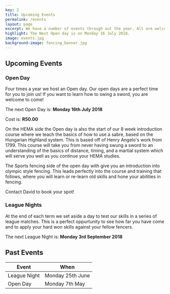 ```yaml
---
key: 2
title: Upcoming Events
permalink: /events
layout: page
excerpt: We have a number of events through out the year. All are welcome to join us on our Open Days to get a taste and sense of what we do. Please contact us to book your place in the Open day session!
highlight: The Next Open day is on Monday 16 July 2018.
image: events.jpg
background-image: fencing_banner.jpg
---
```


## Upcoming Events

### Open Day

Four times a year we host an Open day. Our open days are a perfect time for you to join us! If you want to learn how to swing a sword, you are welcome to come!

The next Open Day is: **Monday 16th July 2018**

Cost is: **R50.00**

On the HEMA side the Open day is also the start of our 8 week introduction course where we teach the basics of how to use a sabre, based on the Hungarian Highland system. This is based off of Henry Angelo's work from 1799. This course will take you from never having swung a sword to an understanding of the basics of distance, timing, and a martial system which will serve you well as you continue your HEMA studies.

The Sports fencing side of the open day with give you an introduction into olympic style fencing. This leads perfectly into the course and training that follows, where you will learn or re-learn old skills and hone your abilities in fencing.

Contact David to book your spot!

### League Nights

At the end of each term we set aside a day to test our skills in a series of league matches. This is a perfect oppurtunity to see how far you have come and to apply your hard won skills against your fellow fencers.

The next League Night is: **Monday 3rd September 2018**

## Past Events

|Event|When|
|----|----|
|League Night|Monday 25th June|
|Open Day| Monday 7th May|
